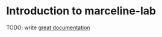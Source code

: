 # Introduction to marceline-lab

TODO: write [great documentation](http://jacobian.org/writing/great-documentation/what-to-write/)
